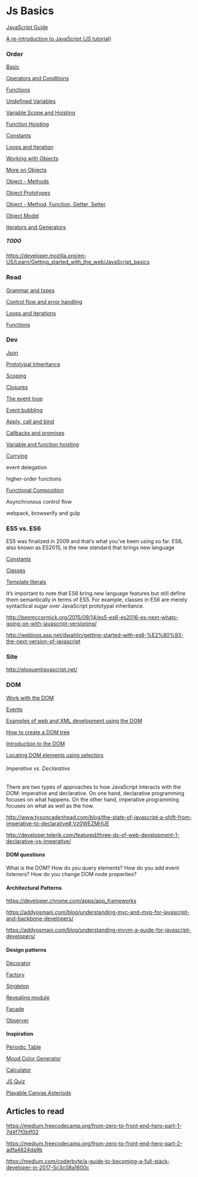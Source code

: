 # Js Basics

[JavaScript Guide](https://developer.mozilla.org/en-US/docs/Web/JavaScript/Guide)

[A re-introduction to JavaScript (JS tutorial)](https://developer.mozilla.org/en-US/docs/Web/JavaScript/A_re-introduction_to_JavaScript)

### Order
[Basic](./basic.js)

[Operators and Conditions](./operators_conditions.js)

[Functions](./functions.js)

[Undefined Variables](./undefined_variables.js)

[Variable Scope and Hoisting](./variable_scope_hoisting.js)

[Function Hoisting](./function_hoisting.js)

[Constants](./constants.js)

[Loops and Iteration](./loops_iteration.js)

[Working with Objects](./objects.js)

[More on Objects](./more_objects.js)

[Object - Methods](./objects_methods.js)

[Object Prototypes](./object_prototypes.js)

[Object - Method, Function, Getter, Setter](./object_method_getter_setter.js)

[Object Model](./object_model.js)

[Iterators and Generators](./iterators_generators.js)


##### TODO

https://developer.mozilla.org/en-US/Learn/Getting_started_with_the_web/JavaScript_basics

### Read

[Grammar and types](https://developer.mozilla.org/en-US/docs/Web/JavaScript/Guide/Grammar_and_types)

[Control flow and error handling](https://developer.mozilla.org/en-US/docs/Web/JavaScript/Guide/Control_flow_and_error_handling)

[Loops and iterations](https://developer.mozilla.org/en-US/docs/Web/JavaScript/Guide/Loops_and_iteration)

[Functions](https://developer.mozilla.org/en-US/docs/Web/JavaScript/Guide/Functions)

### Dev

[Json](https://developer.mozilla.org/en-US/docs/Learn/JavaScript/Objects/JSON)

[Prototypal Inheritance](https://developer.mozilla.org/en-US/docs/Web/JavaScript/Inheritance_and_the_prototype_chain)

[Scoping](https://spin.atomicobject.com/2014/10/20/javascript-scope-closures/)

[Closures](https://spin.atomicobject.com/2014/10/20/javascript-scope-closures/)

[The event loop](https://developer.mozilla.org/en-US/docs/Web/JavaScript/EventLoop)

[Event bubbling](http://javascript.info/tutorial/bubbling-and-capturing)

[Apply, call and bind](http://javascriptissexy.com/javascript-apply-call-and-bind-methods-are-essential-for-javascript-professionals/)

[Callbacks and promises](https://www.quora.com/Whats-the-difference-between-a-promise-and-a-callback-in-Javascript)

[Variable and function hoisting](http://adripofjavascript.com/blog/drips/variable-and-function-hoisting)

[Currying](http://www.sitepoint.com/currying-in-functional-javascript/)

event delegation

higher-order functions

[Functional Composition](https://medium.com/javascript-scene/master-the-javascript-interview-what-is-function-composition-20dfb109a1a0)

Asynchronous control flow

webpack, browserify and gulp

### ES5 vs. ES6

ES5 was finalized in 2009 and that’s what you’ve been using so far.
ES6, also known as ES2015, is the new standard that brings new language 

[Constants](https://developer.mozilla.org/en-US/docs/Web/JavaScript/Reference/Statements/const)

[Classes](https://developer.mozilla.org/en-US/docs/Web/JavaScript/Reference/Classes)

[Template literals](https://developer.mozilla.org/en-US/docs/Web/JavaScript/Reference/Template_literals)

It’s important to note that ES6 bring new language features but still define them semantically in terms of ES5. For example, classes in ES6 are merely syntactical sugar over JavaScript prototypal inheritance.

http://benmccormick.org/2015/09/14/es5-es6-es2016-es-next-whats-going-on-with-javascript-versioning/

http://weblogs.asp.net/dwahlin/getting-started-with-es6-%E2%80%93-the-next-version-of-javascript


### Site

http://eloquentjavascript.net/

### DOM

[Work with the DOM](https://developer.mozilla.org/en-US/docs/Web/API/Document_Object_Model)

[Events](https://developer.mozilla.org/en-US/docs/Web/API/Document_Object_Model/Events)

[Examples of web and XML development using the DOM](https://developer.mozilla.org/en-US/docs/Web/API/Document_Object_Model/Examples)

[How to create a DOM tree](https://developer.mozilla.org/en-US/docs/Web/API/Document_object_model/How_to_create_a_DOM_tree)

[Introduction to the DOM](https://developer.mozilla.org/en-US/docs/Web/API/Document_Object_Model/Introduction)

[Locating DOM elements using selectors](https://developer.mozilla.org/en-US/docs/Web/API/Document_object_model/Locating_DOM_elements_using_selectors)

###### Imperative vs. Declarative
There are two types of approaches to how JavaScript interacts with the DOM: imperative and declarative. On one hand, declarative programming focuses on what happens. On the other hand, imperative programming focuses on what as well as the how.

http://www.tysoncadenhead.com/blog/the-state-of-javascript-a-shift-from-imperative-to-declarative#.Vz0WEZMrIUE

http://developer.telerik.com/featured/three-ds-of-web-development-1-declarative-vs-imperative/

#### DOM questions

What is the DOM?
How do you query elements?
How do you add event listeners?
How do you change DOM node properties?

#### Architectural Patterns

https://developer.chrome.com/apps/app_frameworks

https://addyosmani.com/blog/understanding-mvc-and-mvp-for-javascript-and-backbone-developers/

https://addyosmani.com/blog/understanding-mvvm-a-guide-for-javascript-developers/

#### Design patterns

[Decorator](https://addyosmani.com/resources/essentialjsdesignpatterns/book/#decoratorpatternjavascript)

[Factory](https://addyosmani.com/resources/essentialjsdesignpatterns/book/#factorypatternjavascript)

[Singleton](https://addyosmani.com/resources/essentialjsdesignpatterns/book/#singletonpatternjavascript)

[Revealing module](https://addyosmani.com/resources/essentialjsdesignpatterns/book/#revealingmodulepatternjavascript)

[Facade](https://addyosmani.com/resources/essentialjsdesignpatterns/book/#facadepatternjavascript)

[Observer](https://addyosmani.com/resources/essentialjsdesignpatterns/book/#observerpatternjavascript)

#### Inspiration

[Periodic Table](http://codepen.io/tony_the_coder/pen/GZdNQY)

[Mood Color Generator](http://codepen.io/mecarter/pen/RNomVo)

[Calculator](http://codepen.io/nodws/pen/heILd)

[JS Quiz](http://codepen.io/jasonchan/pen/wMaEwN)

[Playable Canvas Asteriods](http://codepen.io/jeffibacache/pen/bzBsp)

## Articles to read

https://medium.freecodecamp.org/from-zero-to-front-end-hero-part-1-7d4f7f0bff02

https://medium.freecodecamp.org/from-zero-to-front-end-hero-part-2-adfa4824da9b

https://medium.com/coderbyte/a-guide-to-becoming-a-full-stack-developer-in-2017-5c3c08a1600c